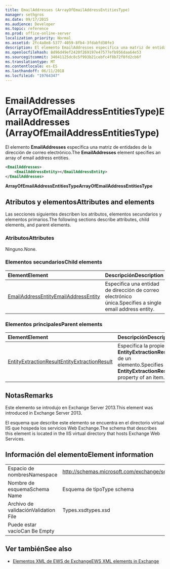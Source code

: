 ```yaml
---
title: EmailAddresses (ArrayOfEmailAddressEntitiesType)
manager: sethgros
ms.date: 09/17/2015
ms.audience: Developer
ms.topic: reference
ms.prod: office-online-server
localization_priority: Normal
ms.assetid: 2fc4a8e8-5377-4059-8fb4-3fdabfd30fe3
description: El elemento EmailAddresses especifica una matriz de entidades de la dirección de correo electrónico.
ms.openlocfilehash: 8d96d49ef2420f269197e47577efb956daa64e53
ms.sourcegitcommit: 34041125dc8c5f993b21cebfc4f8b72f0fd2cb6f
ms.translationtype: MT
ms.contentlocale: es-ES
ms.lasthandoff: 06/11/2018
ms.locfileid: "19764347"
---
```

# <a name="emailaddresses-arrayofemailaddressentitiestype"></a><span data-ttu-id="12954-103">EmailAddresses (ArrayOfEmailAddressEntitiesType)</span><span class="sxs-lookup"><span data-stu-id="12954-103">EmailAddresses (ArrayOfEmailAddressEntitiesType)</span></span>

<span data-ttu-id="12954-104">El elemento **EmailAddresses** especifica una matriz de entidades de la dirección de correo electrónico.</span><span class="sxs-lookup"><span data-stu-id="12954-104">The **EmailAddresses** element specifies an array of email address entities.</span></span> 
  
```XML
<EmailAddresses>
    <EmailAddressEntity></EmailAddressEntity>
</EmailAddresses>
```

 <span data-ttu-id="12954-105">**ArrayOfEmailAddressEntitiesType**</span><span class="sxs-lookup"><span data-stu-id="12954-105">**ArrayOfEmailAddressEntitiesType**</span></span>
## <a name="attributes-and-elements"></a><span data-ttu-id="12954-106">Atributos y elementos</span><span class="sxs-lookup"><span data-stu-id="12954-106">Attributes and elements</span></span>

<span data-ttu-id="12954-107">Las secciones siguientes describen los atributos, elementos secundarios y elementos primarios.</span><span class="sxs-lookup"><span data-stu-id="12954-107">The following sections describe attributes, child elements, and parent elements.</span></span>
  
### <a name="attributes"></a><span data-ttu-id="12954-108">Atributos</span><span class="sxs-lookup"><span data-stu-id="12954-108">Attributes</span></span>

<span data-ttu-id="12954-109">Ninguno.</span><span class="sxs-lookup"><span data-stu-id="12954-109">None.</span></span>
  
### <a name="child-elements"></a><span data-ttu-id="12954-110">Elementos secundarios</span><span class="sxs-lookup"><span data-stu-id="12954-110">Child elements</span></span>

|<span data-ttu-id="12954-111">**Element**</span><span class="sxs-lookup"><span data-stu-id="12954-111">**Element**</span></span>|<span data-ttu-id="12954-112">**Descripción**</span><span class="sxs-lookup"><span data-stu-id="12954-112">**Description**</span></span>|
|:-----|:-----|
|[<span data-ttu-id="12954-113">EmailAddressEntity</span><span class="sxs-lookup"><span data-stu-id="12954-113">EmailAddressEntity</span></span>](emailaddressentity.md) <br/> |<span data-ttu-id="12954-114">Especifica una entidad de dirección de correo electrónico única.</span><span class="sxs-lookup"><span data-stu-id="12954-114">Specifies a single email address entity.</span></span>  <br/> |
   
### <a name="parent-elements"></a><span data-ttu-id="12954-115">Elementos principales</span><span class="sxs-lookup"><span data-stu-id="12954-115">Parent elements</span></span>

|<span data-ttu-id="12954-116">**Element**</span><span class="sxs-lookup"><span data-stu-id="12954-116">**Element**</span></span>|<span data-ttu-id="12954-117">**Descripción**</span><span class="sxs-lookup"><span data-stu-id="12954-117">**Description**</span></span>|
|:-----|:-----|
|[<span data-ttu-id="12954-118">EntityExtractionResult</span><span class="sxs-lookup"><span data-stu-id="12954-118">EntityExtractionResult</span></span>](entityextractionresult.md) <br/> |<span data-ttu-id="12954-119">Especifica la propiedad **EntityExtractionResult** de un elemento.</span><span class="sxs-lookup"><span data-stu-id="12954-119">Specifies the **EntityExtractionResult** property of an item.</span></span>  <br/> |
   
## <a name="remarks"></a><span data-ttu-id="12954-120">Notas</span><span class="sxs-lookup"><span data-stu-id="12954-120">Remarks</span></span>

<span data-ttu-id="12954-121">Este elemento se introdujo en Exchange Server 2013.</span><span class="sxs-lookup"><span data-stu-id="12954-121">This element was introduced in Exchange Server 2013.</span></span>
  
<span data-ttu-id="12954-122">El esquema que describe este elemento se encuentra en el directorio virtual IIS que hospeda los servicios Web Exchange.</span><span class="sxs-lookup"><span data-stu-id="12954-122">The schema that describes this element is located in the IIS virtual directory that hosts Exchange Web Services.</span></span>
  
## <a name="element-information"></a><span data-ttu-id="12954-123">Información del elemento</span><span class="sxs-lookup"><span data-stu-id="12954-123">Element information</span></span>

|||
|:-----|:-----|
|<span data-ttu-id="12954-124">Espacio de nombres</span><span class="sxs-lookup"><span data-stu-id="12954-124">Namespace</span></span>  <br/> |http://schemas.microsoft.com/exchange/services/2006/types  <br/> |
|<span data-ttu-id="12954-125">Nombre de esquema</span><span class="sxs-lookup"><span data-stu-id="12954-125">Schema Name</span></span>  <br/> |<span data-ttu-id="12954-126">Esquema de tipo</span><span class="sxs-lookup"><span data-stu-id="12954-126">Type schema</span></span>  <br/> |
|<span data-ttu-id="12954-127">Archivo de validación</span><span class="sxs-lookup"><span data-stu-id="12954-127">Validation File</span></span>  <br/> |<span data-ttu-id="12954-128">Types.xsd</span><span class="sxs-lookup"><span data-stu-id="12954-128">types.xsd</span></span>  <br/> |
|<span data-ttu-id="12954-129">Puede estar vacío</span><span class="sxs-lookup"><span data-stu-id="12954-129">Can Be Empty</span></span>  <br/> ||
   
## <a name="see-also"></a><span data-ttu-id="12954-130">Ver también</span><span class="sxs-lookup"><span data-stu-id="12954-130">See also</span></span>



- [<span data-ttu-id="12954-131">Elementos XML de EWS de Exchange</span><span class="sxs-lookup"><span data-stu-id="12954-131">EWS XML elements in Exchange</span></span>](ews-xml-elements-in-exchange.md)

